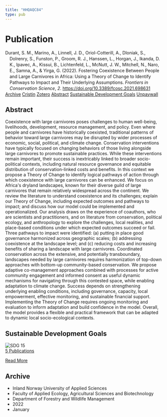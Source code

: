 ```yaml
---
title: "HHQAQC84"
type: pub
---
```

<h1>Publication</h1>
<article id="csl-bib-container-HHQAQC84" class="csl-bib-container">
  <div class="csl-bib-body" style="line-height: 1.35; padding-left: 1em; text-indent:-1em;">
  <div class="csl-entry">Durant, S. M., Marino, A., Linnell, J. D., Oriol-Cotterill, A., Dloniak, S., Dolrenry, S., Funston, P., Groom, R. J., Hanssen, L., Horgan, J., Ikanda, D. K., Ipavec, A., Kissui, B., Lichtenfeld, L., McNutt, J. W., Mitchell, N., Naro, E., Samna, A., &amp; Yirga, G. (2022). Fostering Coexistence Between People and Large Carnivores in Africa: Using a Theory of Change to Identify Pathways to Impact and Their Underlying Assumptions. <i>Frontiers in Conservation Science</i>, <i>2</i>. <a href="https://doi.org/10.3389/fcosc.2021.698631">https://doi.org/10.3389/fcosc.2021.698631</a></div>
</div>
  <div class="csl-bib-buttons">
    <a href="#taxonomy-article-HHQAQC84" class="csl-bib-button">Archive</a>
    <a href="https://app.cristin.no/results/show.jsf?id=1988379" alt="Cristin URL" class="csl-bib-button">Cristin</a>
    <a href="http://zotero.org/groups/5402882/items/HHQAQC84" alt="Zotero URL" class="csl-bib-button">Zotero</a>
    <a href="#abstract-article-HHQAQC84" class="csl-bib-button">Abstract</a>
    <a href="#sdg-article-HHQAQC84" class="csl-bib-button">Sustainable Development Goals</a>
    <a href="https://www.frontiersin.org/articles/10.3389/fcosc.2021.698631/pdf" class="csl-bib-button">Unpaywall</a>
  </div>
  <div id="csl-bib-meta-container-HHQAQC84"></div>
</article>
<div id="csl-bib-meta-HHQAQC84" class="csl-bib-meta">
  <article id="abstract-article-HHQAQC84" class="abstract-article">
    <h1>Abstract</h1>
    Coexistence with large carnivores poses challenges to human well-being, livelihoods, development, resource management, and policy. Even where people and carnivores have historically coexisted, traditional patterns of behavior toward large carnivores may be disrupted by wider processes of economic, social, political, and climate change. Conservation interventions have typically focused on changing behaviors of those living alongside large carnivores to promote sustainable practices. While these interventions remain important, their success is inextricably linked to broader socio-political contexts, including natural resource governance and equitable distribution of conservation-linked costs and benefits. In this context we propose a Theory of Change to identify logical pathways of action through which coexistence with large carnivores can be enhanced. We focus on Africa's dryland landscapes, known for their diverse guild of large carnivores that remain relatively widespread across the continent. We review the literature to understand coexistence and its challenges; explain our Theory of Change, including expected outcomes and pathways to impact; and discuss how our model could be implemented and operationalized. Our analysis draws on the experience of coauthors, who are scientists and practitioners, and on literature from conservation, political ecology, and anthropology to explore the challenges, local realities, and place-based conditions under which expected outcomes succeed or fail. Three pathways to impact were identified: (a) putting in place good governance harmonized across geographic scales; (b) addressing coexistence at the landscape level; and (c) reducing costs and increasing benefits of sharing a landscape with large carnivores. Coordinated conservation across the extensive, and potentially transboundary, landscapes needed by large carnivores requires harmonization of top-down approaches with bottom-up community-based conservation. We propose adaptive co-management approaches combined with processes for active community engagement and informed consent as useful dynamic mechanisms for navigating through this contested space, while enabling adaptation to climate change. Success depends on strengthening underlying enabling conditions, including governance, capacity, local empowerment, effective monitoring, and sustainable financial support. Implementing the Theory of Change requires ongoing monitoring and evaluation to inform adaptation and build confidence in the model. Overall, the model provides a flexible and practical framework that can be adapted to dynamic local socio-ecological contexts.
  </article>
  <article id="sdg-article-HHQAQC84" class="sdg-article">
    <h1>Sustainable Development Goals</h1>
    <div class="sdg-container"><div id="sdg15" class="sdg"> <img src="{{< params subfolder >}}images/sdg/sdg15_en.png" class="image" alt="SDG 15"> <div class="sdg-overlay"> <a href="{{< params subfolder >}}en/archive/?sdg=15#archive" class="sdg-publication-count"><span>5</span> Publications</a> <p><a href="https://sdgs.un.org/goals/goal15" class="sdg-read-more">Read More</a></p> </div> </div></div>
  </article>
  <article id="taxonomy-article-HHQAQC84" class="taxonomy-article">
    <h1>Archive</h1>
    <ul>
      <li>Inland Norway University of Applied Sciences</li>
      <li>Faculty of Applied Ecology, Agricultural Sciences and Biotechnology</li>
      <li>Department of Forestry and Wildlife Management</li>
      <li>2022</li>
      <li>January</li>
    </ul>
  </article>
</div>
